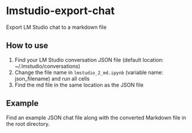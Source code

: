 # lmstudio-export-chat
Export LM Studio chat to a markdown file

## How to use
1. Find your LM Studio conversation JSON file (default location: ~/.lmstudio/conversations)
2. Change the file name in ```lmstudio_2_md.ipynb``` (variable name: json_filename) and run all cells
3. Find the md file in the same location as the JSON file

## Example
Find an example JSON chat file along with the converted Markdown file in the root directory.
